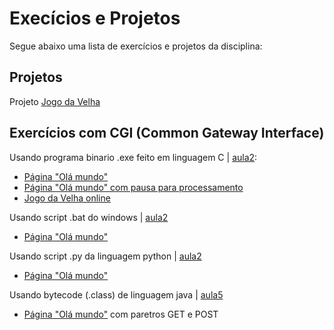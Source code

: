 # Execícios e Projetos

Segue abaixo uma lista de exercícios e projetos da disciplina:

## Projetos
Projeto [Jogo da Velha](Jogo%20da%20Velha/) 

## Exercícios com CGI (Common Gateway Interface)
Usando programa binario .exe feito em linguagem C | [aula2](/aulas/aula-02/):
  * [Página "Olá mundo"](cgi/exe/ola)
  * [Página "Olá mundo" com pausa para processamento](cgi/exe/ola-com-pausa)
  * [Jogo da Velha online](cgi/exe/jogar)

Usando script .bat do windows | [aula2](/aulas/aula-02/)
  * [Página "Olá mundo"](/aulas/aula-02/dinamico/ola.bat)

Usando script .py da linguagem python | [aula2](/aulas/aula-02/)
   * [Página "Olá mundo"](/aulas/aula-01/dinamico/ola.py)

Usando bytecode (.class) de linguagem java | [aula5](/aulas/aula-05/)
   * [Página "Olá mundo"](cgi/java-cgi) com paretros GET e POST
